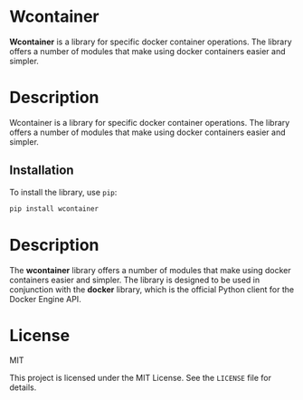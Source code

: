 # Wcontainer

**Wcontainer** is a library for specific docker container operations. The library offers a number of modules that make using docker containers easier and simpler.

# Description

Wcontainer is a library for specific docker container operations. The library offers a number of modules that make using docker containers easier and simpler.

## Installation

To install the library, use `pip`:

```bash
pip install wcontainer
```

# Description

The **wcontainer** library offers a number of modules that make using docker containers easier and simpler. The library is designed to be used in conjunction with the **docker** library, which is the official Python client for the Docker Engine API.

# License

MIT

This project is licensed under the MIT License. See the ```LICENSE``` file for details.


